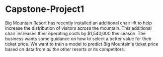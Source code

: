 # Capstone-Project1
Big Mountain Resort has recently installed an additional chair lift to help increase the distribution of visitors across the mountain. This additional chair increases their
operating costs by $1,540,000 this season. The business wants some guidance on how to select a better value for their ticket price.
We want to train a model to predict Big Mountain's ticket price based on data from _all the other_ resorts or its competitors.
